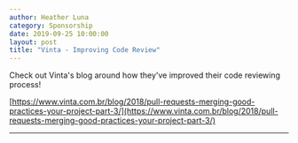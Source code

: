 ```yaml
---
author: Heather Luna
category: Sponsorship
date: 2019-09-25 10:00:00
layout: post
title: "Vinta - Improving Code Review"
---
```


Check out Vinta's blog around how they've improved their code reviewing process!

[https://www.vinta.com.br/blog/2018/pull-requests-merging-good-practices-your-project-part-3/](https://www.vinta.com.br/blog/2018/pull-requests-merging-good-practices-your-project-part-3/)

---
